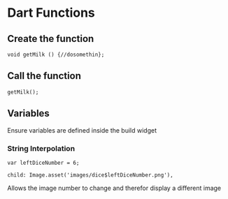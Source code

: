 # Dart Functions

## Create the function

`void getMilk () {//dosomethin};`

## Call the function

`getMilk();`

## Variables

 Ensure variables are defined inside the build widget

### String Interpolation

`var leftDiceNumber = 6;`

`child: Image.asset('images/dice$leftDiceNumber.png'),`

Allows the image number to change and therefor display a different image



